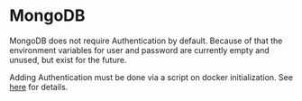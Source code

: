 MongoDB
=======

MongoDB does not require Authentication by default.
Because of that the environment variables for user and password are currently empty and unused,
but exist for the future.

Adding Authentication must be done via a script on docker initialization.
See [here](https://docs.mongodb.com/manual/core/authentication/) for details.